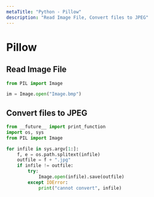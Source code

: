 ```yaml
---
metaTitle: "Python - Pillow"
description: "Read Image File, Convert files to JPEG"
---
```


# Pillow



## Read Image File


```py
from PIL import Image

im = Image.open("Image.bmp")

```



## Convert files to JPEG


```py
from __future__ import print_function
import os, sys
from PIL import Image

for infile in sys.argv[1:]:
    f, e = os.path.splitext(infile)
    outfile = f + ".jpg"
    if infile != outfile:
        try:
            Image.open(infile).save(outfile)
        except IOError:
            print("cannot convert", infile)

```

